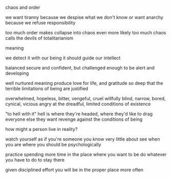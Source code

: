 chaos and order

we want tiranny because we despise what we don't know
or want anarchy because we refuse responsibility

too much order makes collapse into chaos even more likely
too much chaos calls the devils of totalitarianism

meaning

we detect it with our being
it should guide our intellect

balanced
secure and confident,
but challenged enough to be alert and developing

well nurtured meaning produce love for life, and gratitude
so deep that the terrible limitations of being are justified

overwhelmed, hopeless, bitter, vengeful, cruel
willfully blind, narrow, bored, cynical, vicious
angry at the dreadful, limited conditions of existence

"to hell with it"
hell is where they're headed, where they'd like to drag everyone else 
they want revenge against the conditions of being

how might a person live in reality?

watch yourself
as if you're someone you know very little about
see when you are where you should be psychologically

practice spending more time in the place where you want to be
do whatever you have to do to stay there

given disciplined effort
you will be in the proper place more often

